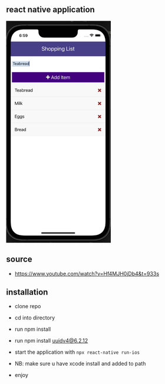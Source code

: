 ## react native application
<img src="shoppinglist.jpg" height="600">

## source
 - https://www.youtube.com/watch?v=Hf4MJH0jDb4&t=933s

## installation

- clone repo
- cd into directory
- run npm install
- run npm install uuidv4@6.2.12
- start the application with ``` npx react-native run-ios ``` 
- NB: make sure u have xcode install and added to path

- enjoy